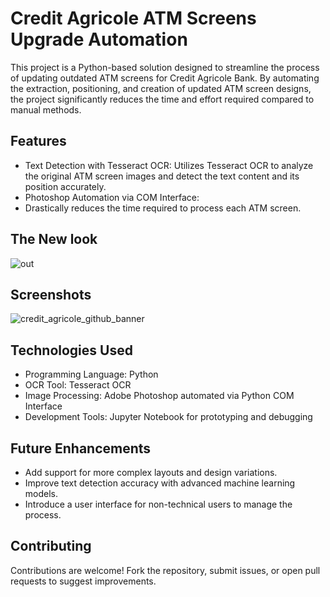 # Credit Agricole ATM Screens Upgrade Automation
This project is a Python-based solution designed to streamline the process of updating outdated ATM screens for Credit Agricole Bank. By automating the extraction, positioning, and creation of updated ATM screen designs, the project significantly reduces the time and effort required compared to manual methods.

## Features
* Text Detection with Tesseract OCR: Utilizes Tesseract OCR to analyze the original ATM screen images and detect the text content and its position accurately.
* Photoshop Automation via COM Interface:
* Drastically reduces the time required to process each ATM screen.

## The New look
![out](https://github.com/user-attachments/assets/2629b0fe-201c-4126-a09b-e87739641bc9)

## Screenshots
![credit_agricole_github_banner](https://github.com/user-attachments/assets/de181e5d-924a-407f-8112-9ae2a86655f0)

  
## Technologies Used
* Programming Language: Python
* OCR Tool: Tesseract OCR
* Image Processing: Adobe Photoshop automated via Python COM Interface
* Development Tools: Jupyter Notebook for prototyping and debugging

## Future Enhancements
* Add support for more complex layouts and design variations.
* Improve text detection accuracy with advanced machine learning models.
* Introduce a user interface for non-technical users to manage the process.

## Contributing
Contributions are welcome! Fork the repository, submit issues, or open pull requests to suggest improvements.
